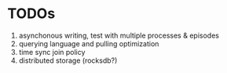 # TODOs 

1. asynchonous writing, test with multiple processes & episodes 
2. querying language and pulling optimization
3. time sync join policy 
4. distributed storage (rocksdb?)